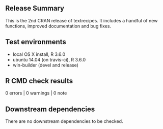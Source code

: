 ## Release Summary

This is the 2nd CRAN release of textrecipes. It includes a handful of new functions, improved documentation and bug fixes.

## Test environments
* local OS X install, R 3.6.0
* ubuntu 14.04 (on travis-ci), R 3.6.0
* win-builder (devel and release)

## R CMD check results

0 errors | 0 warnings | 0 note

## Downstream dependencies

There are no downstream dependencies to be checked.